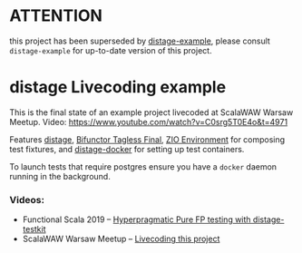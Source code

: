 # ATTENTION

this project has been superseded by [distage-example](https://github.com/7mind/distage-example), please consult `distage-example` for up-to-date version of this project.

# distage Livecoding example

This is the final state of an example project livecoded at ScalaWAW Warsaw Meetup. Video: https://www.youtube.com/watch?v=C0srg5T0E4o&t=4971

Features [distage](https://izumi.7mind.io/distage/),
[Bifunctor Tagless Final](https://izumi.7mind.io/bio/),
[ZIO Environment](https://zio.dev) for composing test fixtures,
and [distage-docker](https://izumi.7mind.io/distage/distage-framework-docker) for setting up test containers.

To launch tests that require postgres ensure you have a `docker` daemon running in the background.

### Videos:

* Functional Scala 2019 – [Hyperpragmatic Pure FP testing with distage-testkit](https://www.youtube.com/watch?v=CzpvjkUukAs)
* ScalaWAW Warsaw Meetup – [Livecoding this project](https://www.youtube.com/watch?v=C0srg5T0E4o&t=4971)
